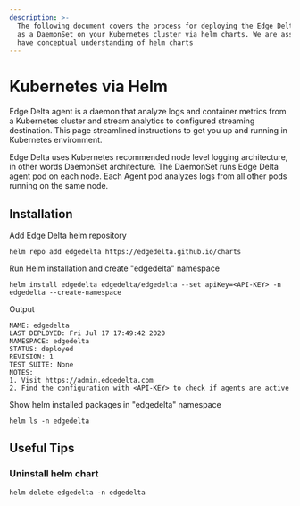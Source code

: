 ```yaml
---
description: >-
  The following document covers the process for deploying the Edge Delta agent
  as a DaemonSet on your Kubernetes cluster via helm charts. We are assuming you
  have conceptual understanding of helm charts
---
```


# Kubernetes via Helm

Edge Delta agent is a daemon that analyze logs and container metrics from a Kubernetes cluster and stream analytics to configured streaming destination. This page streamlined instructions to get you up and running in Kubernetes environment.

Edge Delta uses Kubernetes recommended node level logging architecture, in other words DaemonSet architecture. The DaemonSet runs Edge Delta agent pod on each node. Each Agent pod analyzes logs from all other pods running on the same node.

## Installation

Add Edge Delta helm repository

```text
helm repo add edgedelta https://edgedelta.github.io/charts
```

Run Helm installation and create "edgedelta" namespace

```text
helm install edgedelta edgedelta/edgedelta --set apiKey=<API-KEY> -n edgedelta --create-namespace
```

Output

```text
NAME: edgedelta
LAST DEPLOYED: Fri Jul 17 17:49:42 2020
NAMESPACE: edgedelta
STATUS: deployed
REVISION: 1
TEST SUITE: None
NOTES:
1. Visit https://admin.edgedelta.com
2. Find the configuration with <API-KEY> to check if agents are active
```

Show helm installed packages in "edgedelta" namespace

```text
helm ls -n edgedelta
```

## Useful Tips

### Uninstall helm chart

```text
helm delete edgedelta -n edgedelta
```
